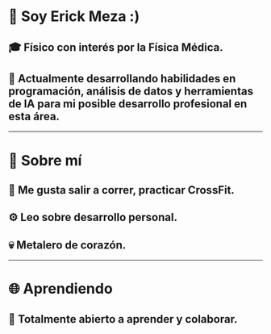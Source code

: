 # 👋 Soy Erick Meza :)

## 🎓 Físico con interés por la Física Médica.
## 🧠 Actualmente desarrollando habilidades en programación, análisis de datos y herramientas de IA para mi posible desarrollo profesional en esta área.

-----

# 🚀 Sobre mí

## 🌱 Me gusta salir a correr, practicar CrossFit. 
## ⚙️ Leo sobre desarrollo personal.
## 💀 Metalero de corazón.

-----

# 🌐 Aprendiendo

## 💬 Totalmente abierto a aprender y colaborar.
